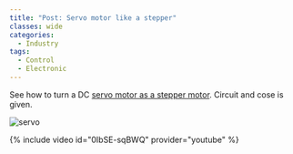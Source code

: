 ```yaml
---
title: "Post: Servo motor like a stepper"
classes: wide
categories:
  - Industry
tags:
  - Control
  - Electronic
---
```


See how to turn a DC [servo motor as a stepper motor](https://hackaday.com/2022/01/01/teaching-a-dc-servo-motor-to-act-like-a-stepper/). Circuit and cose is given.

![servo](https://hackaday.com/wp-content/uploads/2021/12/6529631640791604419-blog.jpg?w=800)

{% include video id="0IbSE-sqBWQ" provider="youtube" %}

